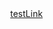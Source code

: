 <html>
  <head>
    <title></title>
    <style>
      body {
        margin: 0;
      }
      canvas {
        display: block;
      }
    </style>
  </head>
  <body>
  <a href="https://eskojanatuinen.github.io/test.html">testLink</a>
    <script src="js/three.js"></script>
    <script>
      var scene = new THREE.Scene();
      var camera = new THREE.PerspectiveCamera(
        75,
        window.innerWidth / window.innerHeight,
        0.1,
        1000
      );

      var renderer = new THREE.WebGLRenderer();
      renderer.setSize(window.innerWidth, window.innerHeight);
      document.body.appendChild(renderer.domElement);

      let geometry = new THREE.BoxGeometry(1, 1, 1);
      let loader = new THREE.TextureLoader();
      let materialArray = [
        new THREE.MeshBasicMaterial({
          map: loader.load("s1.jpg"),
        }),
        new THREE.MeshBasicMaterial({
          map: loader.load("s4.jpg"),
        }),
        new THREE.MeshBasicMaterial({
          map: loader.load("s2.jpg"),
        }),
        new THREE.MeshBasicMaterial({
          map: loader.load("s3.jpg"),
        }),
        new THREE.MeshBasicMaterial({
          map: loader.load("666.jpg"),
        }),
        new THREE.MeshBasicMaterial({
          map: loader.load("666.jpg"),
        }),
      ];
      let cube = new THREE.Mesh(geometry, materialArray);

      //---

      scene.add(cube);

      camera.position.z = 2;

      var animate = function () {
        requestAnimationFrame(animate);

        cube.rotation.x += 0.006;
        cube.rotation.y += 0.006;
        cube.rotation.z += 0.003;

        renderer.render(scene, camera);
      };

      animate();
    </script>

  </body>
</html>
